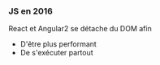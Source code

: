 <!-- .slide: data-background="url(images/slides/worker-rendering/hipster.png) #fff no-repeat center" data-background-size="contain"-->

### JS en 2016

React et Angular2 se détache du DOM afin 
 - D'être plus performant
 - De s'exécuter partout